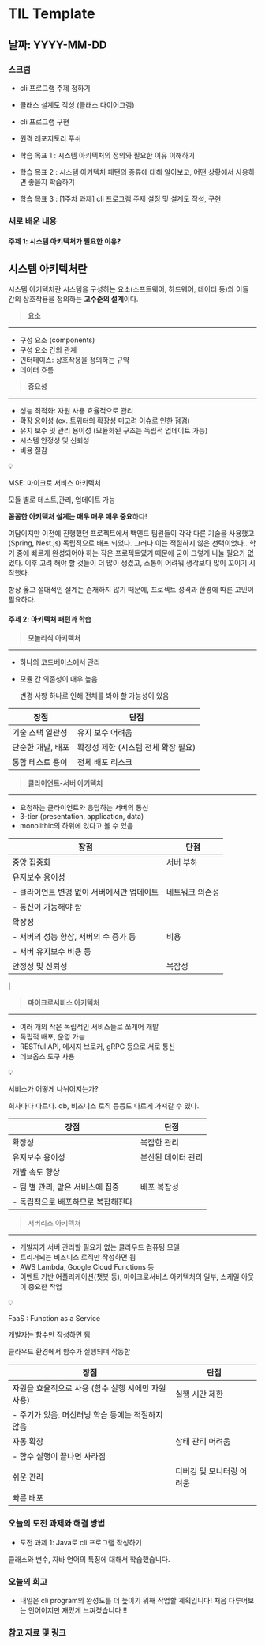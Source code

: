 # TIL Template

## 날짜: YYYY-MM-DD

### 스크럼

- cli 프로그램 주제 정하기
- 클래스 설계도 작성 (클래스 다이어그램)
- cli 프로그램 구현
- 원격 레포지토리 푸쉬


- 학습 목표 1 : 시스템 아키텍처의 정의와 필요한 이유 이해하기
- 학습 목표 2 : 시스템 아키텍처 패턴의 종류에 대해 알아보고, 어떤 상황에서 사용하면 좋을지 학습하기
- 학습 목표 3 : [1주차 과제] cli 프로그램 주제 설정 및 설계도 작성, 구현 

### 새로 배운 내용
#### 주제 1: 시스템 아키텍처가 필요한 이유?
## 시스템 아키텍처란

시스템 아키텍처란 시스템을 구성하는 요소(소프트웨어, 하드웨어, 데이터 등)와 이들 간의 상호작용을 정의하는 **고수준의 설계**이다.

> **요소**
> 

---

- 구성 요소 (components)
- 구성 요소 간의 관계
- 인터페이스: 상호작용을 정의하는 규약
- 데이터 흐름

 

> **중요성**
> 

---

- 성능 최적화: 자원 사용 효율적으로 관리
- 확장 용이성 (ex. 트위터의 확장성 미고려 이슈로 인한 점검)
- 유지 보수 및 관리 용이성 (모듈화된 구조는 독립적 업데이트 가능)
- 시스템 안정성 및 신뢰성
- 비용 절감

<aside>
💡

MSE: 마이크로 서비스 아키텍처

모듈 별로 테스트,관리, 업데이트 가능 

</aside>

**꼼꼼한 아키텍처 설계는 매우 매우 매우 중요**하다!

여담이지만 이전에 진행했던 프로젝트에서 백엔드 팀원들이 각각 다른 기술을 사용했고(Spring, Nest.js) 독립적으로 배포 되었다. 그러나 이는 적절하지 않은 선택이었다.. 학기 중에 빠르게 완성되어야 하는 작은 프로젝트였기 때문에 굳이 그렇게 나눌 필요가 없었다. 이후 고려 해야 할 것들이 더 많이 생겼고, 소통이 어려워 생각보다 많이 꼬이기 시작했다.

항상 옳고 절대적인 설계는 존재하지 않기 때문에, 프로젝트 성격과 환경에 따른 고민이 필요하다.

#### 주제 2: 아키텍처 패턴과 학습 
> **모놀리식 아키텍처**
> 

---

- 하나의 코드베이스에서 관리
- 모듈 간 의존성이 매우 높음
    
    변경 사항 하나로 인해 전체를 봐야 할 가능성이 있음
    

| 장점 | 단점 |
| --- | --- |
| 기술 스택 일관성 | 유지 보수 어려움 |
| 단순한 개발, 배포 | 확장성 제한 (시스템 전체 확장 필요) |
| 통합 테스트 용이 | 전체 배포 리스크 |

> **클라이언트-서버 아키텍처**
> 

---

- 요청하는 클라이언트와 응답하는 서버의 통신
- 3-tier (presentation, application, data)
- monolithic의 하위에 있다고 볼 수 있음

| 장점 | 단점 |
| --- | --- |
| 중앙 집중화 | 서버 부하 |
| 유지보수 용이성
- 클라이언트 변경 없이 서버에서만 업데이트 | 네트워크 의존성
- 통신이 가능해야 함 |
| 확장성
- 서버의 성능 향상, 서버의 수 증가 등 | 비용
- 서버 유지보수 비용 등 |
| 안정성 및 신뢰성  | 복잡성
 |

> **마이크로서비스 아키텍처**
> 

---

- 여러 개의 작은 독립적인 서비스들로 쪼개어 개발
- 독립적 배포, 운영 가능
- RESTful API, 메시지 브로커, gRPC 등으로 서로 통신
- 데브옵스 도구 사용

<aside>
💡

서비스가 어떻게 나뉘어지는가?

회사마다 다르다. db, 비즈니스 로직 등등도 다르게 가져갈 수 있다.

</aside>

| 장점 | 단점 |
| --- | --- |
| 확장성 | 복잡한 관리 |
| 유지보수 용이성 | 분산된 데이터 관리 |
| 개발 속도 향상
- 팀 별 관리, 맡은 서비스에 집중  | 배포 복잡성
- 독립적으로 배포하므로 복잡해진다 |

> 서버리스 아키텍처
> 

---

- 개발자가 서버 관리할 필요가 없는 클라우드 컴퓨팅 모델
- 트리거되는 비즈니스 로직만 작성하면 됨
- AWS Lambda, Google Cloud Functions 등
- 이벤트 기반 어플리케이션(챗봇 등), 마이크로서비스 아키텍처의 일부, 스케일 아웃이 중요한 작업

<aside>
💡

FaaS : Function as a Service

개발자는 함수만 작성하면 됨

클라우드 환경에서 함수가 실행되며 작동함

</aside>

| 장점 | 단점 |
| --- | --- |
| 자원을 효율적으로 사용 (함수 실행 시에만 자원 사용) | 실행 시간 제한
- 주기가 있음. 머신러닝 학습 등에는 적절하지 않음 |
| 자동 확장 | 상태 관리 어려움
- 함수 실행이 끝나면 사라짐 |
| 쉬운 관리 | 디버깅 및 모니터링 어려움 |
| 빠른 배포 |  |

### 오늘의 도전 과제와 해결 방법
- 도전 과제 1: Java로 cli 프로그램 작성하기

클래스와 변수,  자바 언어의 특징에 대해서 학습했습니다.


### 오늘의 회고
- 내일은 cli program의 완성도를 더 높이기 위해 작업할 계획입니다! 
처음 다루어보는 언어이지만 재밌게 느껴졌습니다 !! 


### 참고 자료 및 링크

